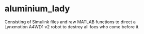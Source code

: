 aluminium_lady
==============

Consisting of Simulink files and raw MATLAB functions to direct a Lynxmotion A4WD1 v2 robot to destroy
all foes who come before it.

